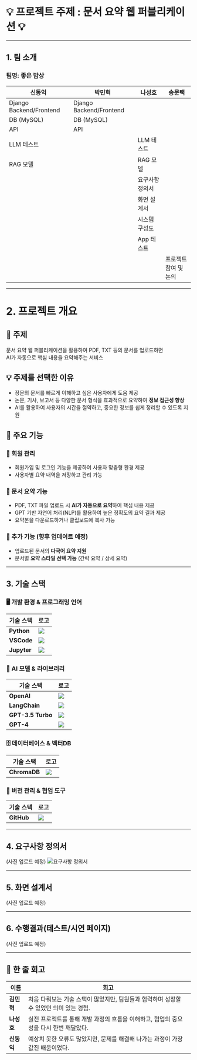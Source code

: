 # 💡 프로젝트 주제 : 문서 요약 웹 퍼블리케이션 💡

 ------------------------------------------------

## 1. 팀 소개

### 팀명: 좋은 밥상

| **신동익**          | **박민혁**           | **나성호**               | **송문택**         |
|--------------------|----------------------|--------------------------|--------------------|
| Django Backend/Frontend | Django Backend/Frontend |                        |                    |
| DB (MySQL)         | DB (MySQL)           |                        |                    |
| API                | API                  |                        |                    |
| LLM 테스트         |                      | LLM 테스트             |                    |
| RAG 모델           |                      | RAG 모델               |                    |
|                    |                      | 요구사항 정의서        |                    |
|                    |                      | 화면 설계서            |                    |
|                    |                      | 시스템 구성도          |                    |
|                    |                      | App 테스트             |                    |
|                   |                      |                        | 프로젝트 참여 및 논의 |



------------------------------------------------
 
# 2. 프로젝트 개요

## 📌 주제  
문서 요약 웹 퍼블리케이션을 활용하여 PDF, TXT 등의 문서를 업로드하면  
AI가 자동으로 핵심 내용을 요약해주는 서비스  

## 💡 주제를 선택한 이유  
- 장문의 문서를 빠르게 이해하고 싶은 사용자에게 도움 제공  
- 논문, 기사, 보고서 등 다양한 문서 형식을 효과적으로 요약하여 **정보 접근성 향상**  
- AI를 활용하여 사용자의 시간을 절약하고, 중요한 정보를 쉽게 정리할 수 있도록 지원  

## 🚀 주요 기능  

### 🔹 회원 관리  
- 회원가입 및 로그인 기능을 제공하여 사용자 맞춤형 환경 제공  
- 사용자별 요약 내역을 저장하고 관리 가능  

### 🔹 문서 요약 기능  
- PDF, TXT 파일 업로드 시 **AI가 자동으로 요약**하여 핵심 내용 제공  
- GPT 기반 자연어 처리(NLP)를 활용하여 높은 정확도의 요약 결과 제공  
- 요약본을 다운로드하거나 클립보드에 복사 가능  

### 🔹 추가 기능 (향후 업데이트 예정)  
- 업로드된 문서의 **다국어 요약 지원**  
- 문서별 **요약 스타일 선택 가능** (간략 요약 / 상세 요약)  

------------------------------------------------
 
## 3. 기술 스택

### 🖥️ 개발 환경 & 프로그래밍 언어
| 기술 스택 | 로고 |
|-----------|------|
| **Python** | <img src="https://img.shields.io/badge/Python-3776AB?style=for-the-badge&logo=python&logoColor=white" /> |
| **VSCode** | <img src="https://img.shields.io/badge/VSCode-007ACC?style=for-the-badge&logo=visualstudiocode&logoColor=white" /> |
| **Jupyter** | <img src="https://img.shields.io/badge/Jupyter-F37626?style=for-the-badge&logo=jupyter&logoColor=white" /> |

### 🤖 AI 모델 & 라이브러리
| 기술 스택 | 로고 |
|-----------|------|
| **OpenAI** | <img src="https://img.shields.io/badge/OpenAI-412991?style=for-the-badge&logo=openai&logoColor=white" /> |
| **LangChain** | <img src="https://img.shields.io/badge/LangChain-FF9900?style=for-the-badge" /> |
| **GPT-3.5 Turbo** | <img src="https://img.shields.io/badge/GPT--3.5--Turbo-412991?style=for-the-badge" /> |
| **GPT-4** | <img src="https://img.shields.io/badge/GPT--4-412991?style=for-the-badge" /> |

### 🗄️ 데이터베이스 & 벡터DB
| 기술 스택 | 로고 |
|-----------|------|
| **ChromaDB** | <img src="https://img.shields.io/badge/ChromaDB-009688?style=for-the-badge" /> |

### 🔧 버전 관리 & 협업 도구
| 기술 스택 | 로고 |
|-----------|------|
| **GitHub** | <img src="https://img.shields.io/badge/GitHub-181717?style=for-the-badge&logo=github&logoColor=white" /> |

------------------------------------------------

## 4. 요구사항 정의서  
(사진 업로드 예정)
![요구사항 정의서](https://github.com/user-attachments/assets/f389e93d-d887-43fa-bcef-8e024bbde132)

------------------------------------------------

## 5. 화면 설계서
(사진 업로드 예정)

------------------------------------------------

## 6. 수행결과(테스트/시연 페이지)
(사진 업로드 예정)

------------------------------------------------
 
## 📝 한 줄 회고  

| 이름   | 회고 |
|--------|--------------------------------------------------------------|
| **김민혁** | 처음 다뤄보는 기술 스택이 많았지만, 팀원들과 협력하며 성장할 수 있었던 의미 있는 경험. |
| **나성호** | 실전 프로젝트를 통해 개발 과정의 흐름을 이해하고, 협업의 중요성을 다시 한번 깨달았다. |
| **신동익** | 예상치 못한 오류도 많았지만, 문제를 해결해 나가는 과정이 가장 값진 배움이었다. |
